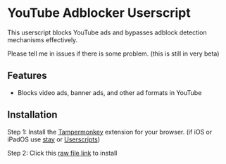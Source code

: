# YouTube Adblocker Userscript

This userscript blocks YouTube ads and bypasses adblock detection mechanisms effectively.

Please tell me in issues if there is some problem. (this is still in very beta)

## Features
- Blocks video ads, banner ads, and other ad formats in YouTube

## Installation
Step 1: Install the [Tampermonkey](https://www.tampermonkey.net/) extension for your browser. (if iOS or iPadOS use [stay](https://apps.apple.com/tw/app/stay-for-safari-瀏覽器伴侶/id1591620171) or [Userscripts](https://apps.apple.com/us/app/userscripts/id1463298887))

Step 2: Click this [raw file link](https://raw.githubusercontent.com/GodgamingonYT/YouTube-AdBlocker-userscript/main/youtube-adblocker.user.js) to install
